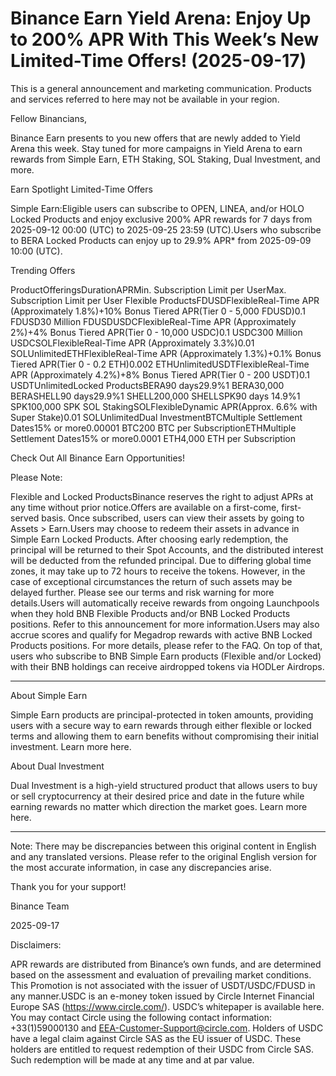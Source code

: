 # Binance Earn Yield Arena: Enjoy Up to 200% APR With This Week’s New Limited-Time Offers! (2025-09-17)

This is a general announcement and marketing communication. Products and services referred to here may not be available in your region. 

Fellow Binancians, 

Binance Earn presents to you new offers that are newly added to Yield Arena this week. Stay tuned for more campaigns in Yield Arena to earn rewards from Simple Earn, ETH Staking, SOL Staking, Dual Investment, and more.	

Earn Spotlight Limited-Time Offers

Simple Earn:Eligible users can subscribe to OPEN, LINEA, and/or HOLO Locked Products and enjoy exclusive 200% APR rewards for 7 days from 2025-09-12 00:00 (UTC) to 2025-09-25 23:59 (UTC).Users who subscribe to BERA Locked Products can enjoy up to 29.9% APR* from 2025-09-09 10:00 (UTC).

Trending Offers

ProductOfferingsDurationAPRMin. Subscription Limit per UserMax. Subscription Limit per User Flexible ProductsFDUSDFlexibleReal-Time APR (Approximately 1.8%)+10% Bonus Tiered APR(Tier 0 - 5,000 FDUSD)0.1 FDUSD30 Million FDUSDUSDCFlexibleReal-Time APR (Approximately 2%)+4% Bonus Tiered APR(Tier 0 - 10,000 USDC)0.1 USDC300 Million USDCSOLFlexibleReal-Time APR (Approximately 3.3%)0.01 SOLUnlimitedETHFlexibleReal-Time APR (Approximately 1.3%)+0.1% Bonus Tiered APR(Tier 0 - 0.2 ETH)0.002 ETHUnlimitedUSDTFlexibleReal-Time APR (Approximately 4.2%)+8% Bonus Tiered APR(Tier 0 - 200 USDT)0.1 USDTUnlimitedLocked ProductsBERA90 days29.9%1 BERA30,000 BERASHELL90 days29.9%1 SHELL200,000 SHELLSPK90 days 14.9%1 SPK100,000 SPK SOL StakingSOLFlexibleDynamic APR(Approx. 6.6% with Super Stake)0.01 SOLUnlimitedDual InvestmentBTCMultiple Settlement Dates15% or more0.00001 BTC200 BTC per SubscriptionETHMultiple Settlement Dates15% or more0.0001 ETH4,000 ETH per Subscription

Check Out All Binance Earn Opportunities!

Please Note:

Flexible and Locked ProductsBinance reserves the right to adjust APRs at any time without prior notice.Offers are available on a first-come, first-served basis. Once subscribed, users can view their assets by going to Assets > Earn.Users may choose to redeem their assets in advance in Simple Earn Locked Products. After choosing early redemption, the principal will be returned to their Spot Accounts, and the distributed interest will be deducted from the refunded principal. Due to differing global time zones, it may take up to 72 hours to receive the tokens. However, in the case of exceptional circumstances the return of such assets may be delayed further. Please see our terms and risk warning for more details.Users will automatically receive rewards from ongoing Launchpools when they hold BNB Flexible Products and/or BNB Locked Products positions. Refer to this announcement for more information.Users may also accrue scores and qualify for Megadrop rewards with active BNB Locked Products positions. For more details, please refer to the FAQ. On top of that, users who subscribe to BNB Simple Earn products (Flexible and/or Locked) with their BNB holdings can receive airdropped tokens via HODLer Airdrops. 

**********

About Simple Earn

Simple Earn products are principal-protected in token amounts, providing users with a secure way to earn rewards through either flexible or locked terms and allowing them to earn benefits without compromising their initial investment. Learn more here. 

About Dual Investment 

Dual Investment is a high-yield structured product that allows users to buy or sell cryptocurrency at their desired price and date in the future while earning rewards no matter which direction the market goes. Learn more here. 

**********

Note: There may be discrepancies between this original content in English and any translated versions. Please refer to the original English version for the most accurate information, in case any discrepancies arise. 

Thank you for your support!

Binance Team

2025-09-17

Disclaimers: 

APR rewards are distributed from Binance’s own funds, and are determined based on the assessment and evaluation of prevailing market conditions. This Promotion is not associated with the issuer of USDT/USDC/FDUSD in any manner.USDC is an e-money token issued by Circle Internet Financial Europe SAS (https://www.circle.com/). USDC’s whitepaper is available here. You may contact Circle using the following contact information: +33(1)59000130 and EEA-Customer-Support@circle.com. Holders of USDC have a legal claim against Circle SAS as the EU issuer of USDC. These holders are entitled to request redemption of their USDC from Circle SAS. Such redemption will be made at any time and at par value.